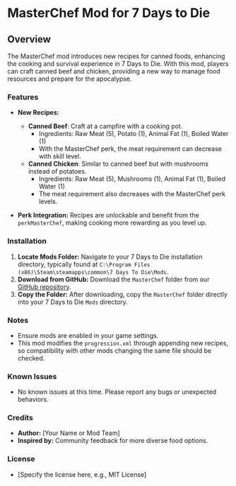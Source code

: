 # MasterChef Mod for 7 Days to Die

## Overview
The MasterChef mod introduces new recipes for canned foods, enhancing the cooking and survival experience in 7 Days to Die. With this mod, players can craft canned beef and chicken, providing a new way to manage food resources and prepare for the apocalypse.

### Features
- **New Recipes:**
  - **Canned Beef**: Craft at a campfire with a cooking pot. 
    - Ingredients: Raw Meat (5), Potato (1), Animal Fat (1), Boiled Water (1)
    - With the MasterChef perk, the meat requirement can decrease with skill level.
  - **Canned Chicken**: Similar to canned beef but with mushrooms instead of potatoes.
    - Ingredients: Raw Meat (5), Mushrooms (1), Animal Fat (1), Boiled Water (1)
    - The meat requirement also decreases with the MasterChef perk levels.

- **Perk Integration:** Recipes are unlockable and benefit from the `perkMasterChef`, making cooking more rewarding as you level up.

### Installation

1. **Locate Mods Folder:** Navigate to your 7 Days to Die installation directory, typically found at `C:\Program Files (x86)\Steam\steamapps\common\7 Days To Die\Mods`.
2. **Download from GitHub:** Download the `MasterChef` folder from our [GitHub repository](insert-your-github-link-here).
3. **Copy the Folder:** After downloading, copy the `MasterChef` folder directly into your 7 Days to Die `Mods` directory.
### Notes
- Ensure mods are enabled in your game settings.
- This mod modifies the `progression.xml` through appending new recipes, so compatibility with other mods changing the same file should be checked.

### Known Issues
- No known issues at this time. Please report any bugs or unexpected behaviors.

### Credits
- **Author:** [Your Name or Mod Team]
- **Inspired by:** Community feedback for more diverse food options.

### License
- [Specify the license here, e.g., MIT License]